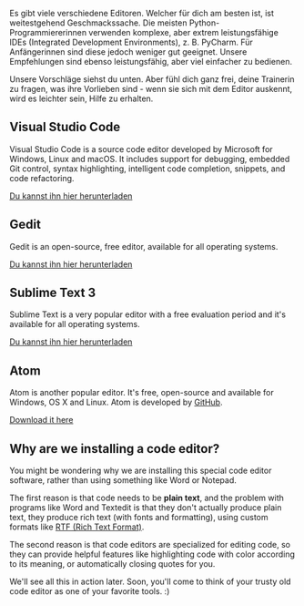 Es gibt viele verschiedene Editoren. Welcher für dich am besten ist, ist weitestgehend Geschmackssache. Die meisten Python-Programmiererinnen verwenden komplexe, aber extrem leistungsfähige IDEs (Integrated Development Environments), z. B. PyCharm. Für Anfängerinnen sind diese jedoch weniger gut geeignet. Unsere Empfehlungen sind ebenso leistungsfähig, aber viel einfacher zu bedienen.

Unsere Vorschläge siehst du unten. Aber fühl dich ganz frei, deine Trainerin zu fragen, was ihre Vorlieben sind - wenn sie sich mit dem Editor auskennt, wird es leichter sein, Hilfe zu erhalten.

## Visual Studio Code

Visual Studio Code is a source code editor developed by Microsoft for Windows, Linux and macOS. It includes support for debugging, embedded Git control, syntax highlighting, intelligent code completion, snippets, and code refactoring.

[Du kannst ihn hier herunterladen](https://code.visualstudio.com/download)

## Gedit

Gedit is an open-source, free editor, available for all operating systems.

[Du kannst ihn hier herunterladen](https://wiki.gnome.org/Apps/Gedit#Download)

## Sublime Text 3

Sublime Text is a very popular editor with a free evaluation period and it's available for all operating systems.

[Du kannst ihn hier herunterladen](https://www.sublimetext.com/3)

## Atom

Atom is another popular editor. It's free, open-source and available for Windows, OS X and Linux. Atom is developed by [GitHub](https://github.com/).

[Download it here](https://atom.io/)

## Why are we installing a code editor?

You might be wondering why we are installing this special code editor software, rather than using something like Word or Notepad.

The first reason is that code needs to be **plain text**, and the problem with programs like Word and Textedit is that they don't actually produce plain text, they produce rich text (with fonts and formatting), using custom formats like [RTF (Rich Text Format)](https://en.wikipedia.org/wiki/Rich_Text_Format).

The second reason is that code editors are specialized for editing code, so they can provide helpful features like highlighting code with color according to its meaning, or automatically closing quotes for you.

We'll see all this in action later. Soon, you'll come to think of your trusty old code editor as one of your favorite tools. :)